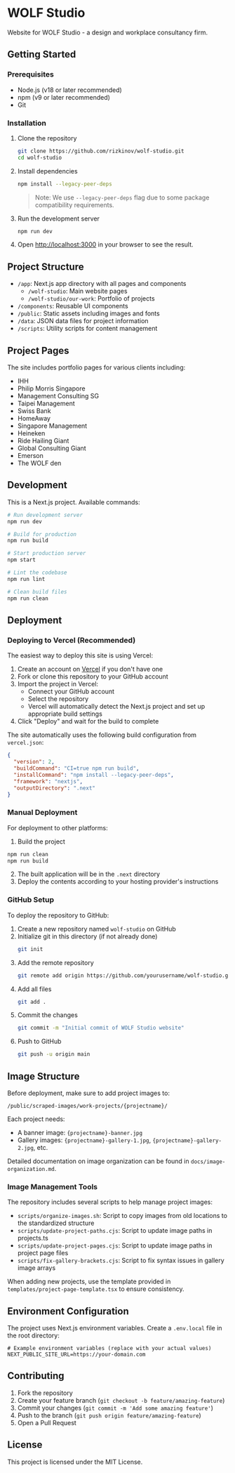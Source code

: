 # WOLF Studio

Website for WOLF Studio - a design and workplace consultancy firm.

## Getting Started

### Prerequisites

- Node.js (v18 or later recommended)
- npm (v9 or later recommended)
- Git

### Installation

1. Clone the repository
   ```bash
   git clone https://github.com/rizkinov/wolf-studio.git
   cd wolf-studio
   ```

2. Install dependencies
   ```bash
   npm install --legacy-peer-deps
   ```
   
   > Note: We use `--legacy-peer-deps` flag due to some package compatibility requirements.

3. Run the development server
   ```bash
   npm run dev
   ```

4. Open [http://localhost:3000](http://localhost:3000) in your browser to see the result.

## Project Structure

- `/app`: Next.js app directory with all pages and components
  - `/wolf-studio`: Main website pages
  - `/wolf-studio/our-work`: Portfolio of projects
- `/components`: Reusable UI components
- `/public`: Static assets including images and fonts
- `/data`: JSON data files for project information
- `/scripts`: Utility scripts for content management

## Project Pages

The site includes portfolio pages for various clients including:

- IHH
- Philip Morris Singapore
- Management Consulting SG
- Taipei Management
- Swiss Bank
- HomeAway
- Singapore Management
- Heineken
- Ride Hailing Giant
- Global Consulting Giant
- Emerson
- The WOLF den

## Development

This is a Next.js project. Available commands:

```bash
# Run development server
npm run dev

# Build for production
npm run build

# Start production server
npm start

# Lint the codebase
npm run lint

# Clean build files
npm run clean
```

## Deployment

### Deploying to Vercel (Recommended)

The easiest way to deploy this site is using Vercel:

1. Create an account on [Vercel](https://vercel.com) if you don't have one
2. Fork or clone this repository to your GitHub account
3. Import the project in Vercel:
   - Connect your GitHub account
   - Select the repository
   - Vercel will automatically detect the Next.js project and set up appropriate build settings
4. Click "Deploy" and wait for the build to complete

The site automatically uses the following build configuration from `vercel.json`:
```json
{
  "version": 2,
  "buildCommand": "CI=true npm run build",
  "installCommand": "npm install --legacy-peer-deps",
  "framework": "nextjs",
  "outputDirectory": ".next"
}
```

### Manual Deployment

For deployment to other platforms:

1. Build the project
```bash
npm run clean
npm run build
```

2. The built application will be in the `.next` directory
3. Deploy the contents according to your hosting provider's instructions

### GitHub Setup

To deploy the repository to GitHub:

1. Create a new repository named `wolf-studio` on GitHub
2. Initialize git in this directory (if not already done)
   ```bash
   git init
   ```
3. Add the remote repository
   ```bash
   git remote add origin https://github.com/yourusername/wolf-studio.git
   ```
4. Add all files
   ```bash
   git add .
   ```
5. Commit the changes
   ```bash
   git commit -m "Initial commit of WOLF Studio website"
   ```
6. Push to GitHub
   ```bash
   git push -u origin main
   ``` 

## Image Structure

Before deployment, make sure to add project images to:

```
/public/scraped-images/work-projects/{projectname}/
```

Each project needs:
- A banner image: `{projectname}-banner.jpg`
- Gallery images: `{projectname}-gallery-1.jpg`, `{projectname}-gallery-2.jpg`, etc.

Detailed documentation on image organization can be found in `docs/image-organization.md`.

### Image Management Tools

The repository includes several scripts to help manage project images:
- `scripts/organize-images.sh`: Script to copy images from old locations to the standardized structure
- `scripts/update-project-paths.cjs`: Script to update image paths in projects.ts
- `scripts/update-project-pages.cjs`: Script to update image paths in project page files
- `scripts/fix-gallery-brackets.cjs`: Script to fix syntax issues in gallery image arrays

When adding new projects, use the template provided in `templates/project-page-template.tsx` to ensure consistency.

## Environment Configuration

The project uses Next.js environment variables. Create a `.env.local` file in the root directory:

```
# Example environment variables (replace with your actual values)
NEXT_PUBLIC_SITE_URL=https://your-domain.com
```

## Contributing

1. Fork the repository
2. Create your feature branch (`git checkout -b feature/amazing-feature`)
3. Commit your changes (`git commit -m 'Add some amazing feature'`)
4. Push to the branch (`git push origin feature/amazing-feature`)
5. Open a Pull Request

## License

This project is licensed under the MIT License.
